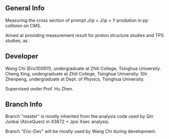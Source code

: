 ## General Info

Measuring the cross section of prompt $J/\psi+J/\psi+\Upsilon$ prodution in pp collision on CMS.

Aimed at providing measurement result for proton structure studies and TPS studies, as .

## Developer

Wang Chi (Eric100911), undergraduate at Zhili College, Tsinghua University.
Cheng Xing, undergraduate at Zhili College, Tsinghua University.
Shi Zhenpeng, undergraduate at Dept. of Physics, Tsinghua University.

Supervised under Prof. Hu Zhen.

## Branch Info

Branch "master" is mostly inherited from the analysis code used by Qin Junkai (AliceQuen) in X3872 + Jpsi Xsec analysis.

Branch "Eric-Dev" will be mostly used by Wang Chi during development.
